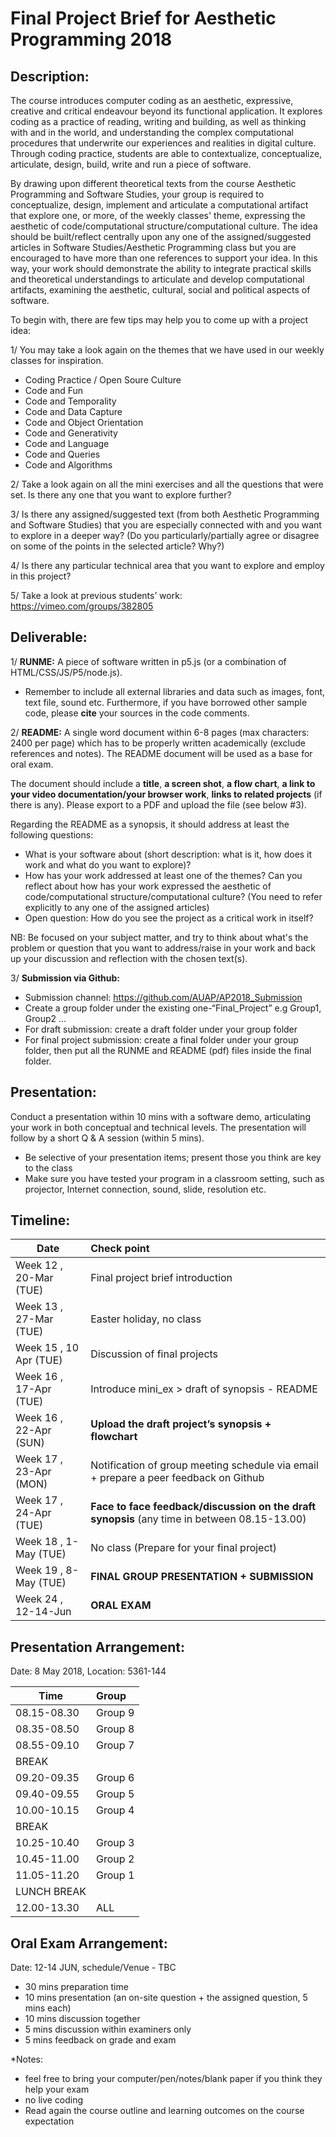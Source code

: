 # Final Project Brief for Aesthetic Programming 2018

## Description:

The course introduces computer coding as an aesthetic, expressive, creative and critical endeavour beyond its functional application. It explores coding as a practice of reading, writing and building, as well as thinking with and in the world, and understanding the complex computational procedures that underwrite our experiences and realities in digital culture. Through coding practice, students are able to contextualize, conceptualize, articulate, design, build, write and run a piece of software. 

By drawing upon different theoretical texts from the course Aesthetic Programming and Software Studies, your group is required to conceptualize, design, implement and articulate a computational artifact that explore one, or more, of the weekly classes' theme, expressing the aesthetic of code/computational structure/computational culture. The idea should be built/reflect centrally upon any one of the assigned/suggested articles in Software Studies/Aesthetic Programming class but you are encouraged to have more than one references to support your idea. In this way, your work should demonstrate the ability to integrate practical skills and theoretical understandings to articulate and develop computational artifacts, examining the aesthetic, cultural, social and political aspects of software.  

To begin with, there are few tips may help you to come up with a project idea: 

1/ You may take a look again on the themes that we have used in our weekly classes for inspiration.  

-	Coding Practice / Open Soure Culture
-	Code and Fun
-	Code and Temporality
-	Code and Data Capture
-	Code and Object Orientation
-	Code and Generativity
-	Code and Language
-	Code and Queries
- Code and Algorithms

2/ Take a look again on all the mini exercises and all the questions that were set. Is there any one that you want to explore further?

3/ Is there any assigned/suggested text (from both Aesthetic Programming and Software Studies) that you are especially connected with and you want to explore in a deeper way? (Do you particularly/partially agree or disagree on some of the points in the selected article? Why?)

4/ Is there any particular technical area that you want to explore and employ in this project? 

5/ Take a look at previous students’ work: https://vimeo.com/groups/382805 

## Deliverable:

1/ **RUNME:**  A piece of software written in p5.js (or a combination of HTML/CSS/JS/P5/node.js).
* Remember to include all external libraries and data such as images, font, text file, sound etc. Furthermore, if you have borrowed other sample code, please **cite** your sources in the code comments. 

2/ **README:** A single word document within 6-8 pages (max characters: 2400 per page) which has to be properly written academically (exclude references and notes). The README document will be used as a base for oral exam.

The document should include a **title**, **a screen shot**, **a flow chart**, **a link to your video documentation/your browser work**, **links to related projects** (if there is any). Please export to a PDF and upload the file (see below #3).

Regarding the README as a synopsis, it should address at least the following questions:
-	What is your software about (short description: what is it, how does it work and what do you want to explore)?
-	How has your work addressed at least one of the themes? Can you reflect about how has your work expressed the aesthetic of code/computational structure/computational culture? (You need to refer explicitly to any one of the assigned articles)
-	Open question: How do you see the project as a critical work in itself?

NB: Be focused on your subject matter, and try to think about what's the problem or question that you want to address/raise in your work and back up your discussion and reflection with the chosen text(s).

3/ **Submission via Github:** 
- Submission channel: https://github.com/AUAP/AP2018_Submission
- Create a group folder under the existing one-“Final_Project” e.g Group1, Group2 …
- For draft submission: create a draft folder under your group folder
- For final project submission: create a final folder under your group folder, then put all the RUNME and README (pdf) files inside the final folder.

## Presentation: 

Conduct a presentation within 10 mins with a software demo, articulating your work in both conceptual and technical levels. The presentation will follow by a short Q & A session (within 5 mins). 

* Be selective of your presentation items; present those you think are key to the class
* Make sure you have tested your program in a classroom setting, such as projector, Internet connection, sound, slide, resolution etc. 

## Timeline:

| Date         | Check point                                  
| ------------ |:-------------------------------------------  
| Week 12   , 20-Mar (TUE) | Final project brief introduction             
| Week 13   , 27-Mar (TUE) | Easter holiday, no class                                 
| Week 15   , 10 Apr (TUE) | Discussion of final projects                               
| Week 16   , 17-Apr (TUE) | Introduce mini_ex > draft of synopsis - README                             
| Week 16   , 22-Apr (SUN) | **Upload the draft project’s synopsis + flowchart**                           
| Week 17   , 23-Apr (MON) | Notification of group meeting schedule via email + prepare a peer feedback on Github    
| Week 17   , 24-Apr (TUE) | **Face to face feedback/discussion on the draft synopsis**  (any time in between 08.15-13.00)                
| Week 18   , 1-May  (TUE) | No class (Prepare for your final project)     
| Week 19   , 8-May  (TUE) | **FINAL GROUP PRESENTATION + SUBMISSION**     
| Week 24   , 12-14-Jun    | **ORAL EXAM**     

## Presentation Arrangement:
Date: 8 May 2018, Location: 5361-144

| Time        | Group                             
| ------------ |:------------------------------------------  
| 08.15-08.30 | Group 9            
| 08.35-08.50 | Group 8                                 
| 08.55-09.10 | Group 7                              
| BREAK                             
| 09.20-09.35 | Group 6                              
| 09.40-09.55 | Group 5     
| 10.00-10.15 | Group 4     
| BREAK 
| 10.25-10.40 | Group 3                             
| 10.45-11.00 | Group 2     
| 11.05-11.20 | Group 1                             
| LUNCH BREAK 
| 12.00-13.30 | ALL

## Oral Exam Arrangement:
Date: 12-14 JUN, schedule/Venue - TBC
- 30 mins preparation time
- 10 mins presentation (an on-site question + the assigned question, 5 mins each)
- 10 mins discussion together
- 5 mins discussion within examiners only
- 5 mins feedback on grade and exam

*Notes:
- feel free to bring your computer/pen/notes/blank paper if you think they help your exam
- no live coding
- Read again the course outline and learning outcomes on the course expectation

